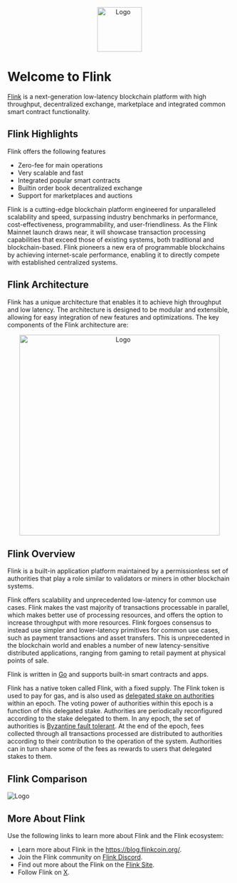 <p align="center">
  <img src="https://raw.githubusercontent.com/flinkcoin/mono/refs/heads/main/media/avatar.svg" alt="Logo" width="100" height="100">
</p>

# Welcome to Flink
[Flink](https://www.flinkcoin.org) is a next-generation low-latency blockchain platform with high throughput, decentralized exchange, marketplace and integrated common smart contract functionality.

## Flink Highlights

Flink offers the following features

* Zero-fee for main operations
* Very scalable and fast
* Integrated popular smart contracts
* Builtin order book decentralized exchange
* Support for marketplaces and auctions 

Flink is a cutting-edge blockchain platform engineered for unparalleled scalability and speed, surpassing industry benchmarks in performance, cost-effectiveness, programmability, and user-friendliness. As the Flink Mainnet launch draws near, it will showcase transaction processing capabilities that exceed those of existing systems, both traditional and blockchain-based. Flink pioneers a new era of programmable blockchains by achieving internet-scale performance, enabling it to directly compete with established centralized systems.

## Flink Architecture
Flink has a unique architecture that enables it to achieve high throughput and low latency. The architecture is designed to be modular and extensible, allowing for easy integration of new features and optimizations. The key components of the Flink architecture are:

<p align="center">
  <img src="https://raw.githubusercontent.com/flinkcoin/mono/refs/heads/main/media/design.png" alt="Logo" width="450" >
</p>

## Flink Overview

Flink is a built-in application platform maintained by a permissionless set of authorities that play a role similar to validators or miners in other blockchain systems.

Flink offers scalability and unprecedented low-latency for common use cases. Flink makes the vast majority of transactions processable in parallel, which makes better use of processing resources, and offers the option to increase throughput with more resources. Flink forgoes consensus to instead use simpler and lower-latency primitives for common use cases, such as payment transactions and asset transfers. This is unprecedented in the blockchain world and enables a number of new latency-sensitive distributed applications, ranging from gaming to retail payment at physical points of sale.

Flink is written in [Go](https://go.dev/) and supports built-in smart contracts and apps. 

Flink has a native token called Flink, with a fixed supply. The Flink token is used to pay for gas, and is also used as [delegated stake on authorities](https://learn.bybit.com/blockchain/delegated-proof-of-stake-dpos/) within an epoch. The voting power of authorities within this epoch is a function of this delegated stake. Authorities are periodically reconfigured according to the stake delegated to them. In any epoch, the set of authorities is [Byzantine fault tolerant](https://pmg.csail.mit.edu/papers/osdi99.pdf). At the end of the epoch, fees collected through all transactions processed are distributed to authorities according to their contribution to the operation of the system. Authorities can in turn share some of the fees as rewards to users that delegated stakes to them.

## Flink Comparison
  <img src="https://raw.githubusercontent.com/flinkcoin/mono/refs/heads/main/media/comparison.png" alt="Logo">

## More About Flink

Use the following links to learn more about Flink and the Flink ecosystem:

* Learn more about Flink in the https://blog.flinkcoin.org/.
* Join the Flink community on [Flink Discord](https://discord.gg/sW4BMPdP).
* Find out more about the Flink on the [Flink Site](https://www.flinkcoin.org/).
* Follow Flink on [X](https://x.com/flinkcoin).




